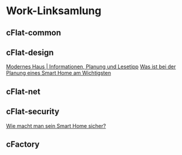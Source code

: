 # Work-Linksamlung

## cFlat-common

## cFlat-design

[Modernes Haus | Informationen, Planung und Lesetipp](https://www.homeandsmart.de/modernes-haus-informationen-planung-und-lesetipp)
[Was ist bei der Planung eines Smart Home am Wichtigsten](https://www.homeandsmart.de/planung-smart-home-schritte)

## cFlat-net

## cFlat-security

[Wie macht man sein Smart Home sicher?](https://www.youtube.com/watch?v=NEHBZBO6dIs)

## cFactory

